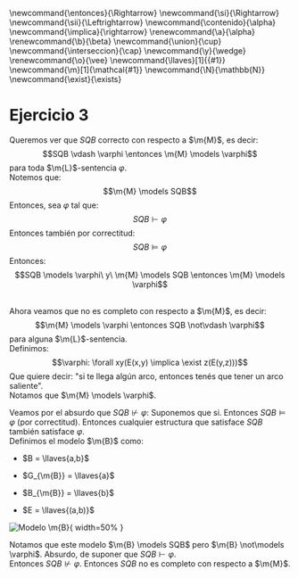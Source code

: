 \newcommand{\entonces}{\Rightarrow}
\newcommand{\si}{\Rightarrow}
\newcommand{\sii}{\Leftrightarrow}
\newcommand{\contenido}{\alpha}
\newcommand{\implica}{\rightarrow}
\renewcommand{\a}{\alpha}
\renewcommand{\b}{\beta}
\newcommand{\union}{\cup}
\newcommand{\interseccion}{\cap}
\newcommand{\y}{\wedge}
\renewcommand{\o}{\vee}
\newcommand{\llaves}[1]{\{#1\}}
\newcommand{\m}[1]{\mathcal{#1}}
\newcommand{\N}{\mathbb{N}}
\newcommand{\exist}{\exists}

# Ejercicio 3

Queremos ver que $SQB$ correcto con respecto a $\m{M}$, es decir:
$$SQB \vdash \varphi \entonces \m{M} \models \varphi$$
para toda $\m{L}$-sentencia $\varphi$.  
Notemos que:
$$\m{M} \models SQB$$
Entonces, sea $\varphi$ tal que:
$$SQB \vdash \varphi$$
Entonces también por correctitud:
$$SQB \models \varphi$$
Entonces:
$$SQB \models \varphi\ y\ \m{M} \models SQB \entonces \m{M} \models \varphi$$

\
Ahora veamos que no es completo con respecto a $\m{M}$, es decir:
$$\m{M} \models \varphi \entonces SQB \not\vdash \varphi$$
para alguna $\m{L}$-sentencia.  
Definimos:
$$\varphi: \forall xy(E(x,y) \implica \exist z(E(y,z)))$$
Que quiere decir: "si te llega algún arco, entonces tenés que tener un arco saliente".  
Notamos que $\m{M} \models \varphi$.

Veamos por el absurdo que $SQB \not\vdash \varphi$:
Suponemos que si. Entonces $SQB \models \varphi$ (por correctitud). Entonces cualquier estructura que satisface $SQB$ también satisface $\varphi$.  
Definimos el modelo $\m{B}$ como:  

- $B = \llaves{a,b}$  
  
- $G_{\m{B}} = \llaves{a}$  
  
- $B_{\m{B}} = \llaves{b}$  
  
- $E = \llaves{(a,b)}$

![Modelo $\m{B}$](parcial_graph.png){ width=50% }

Notamos que este modelo $\m{B} \models SQB$ pero $\m{B} \not\models \varphi$. Absurdo, de suponer que $SQB \vdash \varphi$.  
Entonces $SQB \not\vdash \varphi$. Entonces $SQB$ no es completo con respecto a $\m{M}$.